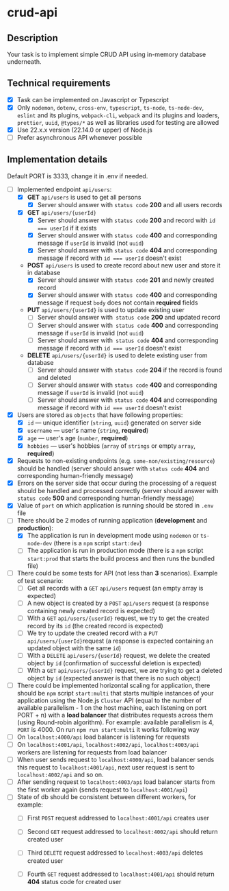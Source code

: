 # crud-api

## Description

Your task is to implement simple CRUD API using in-memory database underneath.

## Technical requirements

- [x] Task can be implemented on Javascript or Typescript
- [x] Only `nodemon`, `dotenv`, `cross-env`, `typescript`, `ts-node`, `ts-node-dev`, `eslint` and its plugins, `webpack-cli`, `webpack` and its plugins and loaders, `prettier`, `uuid`, `@types/*` as well as libraries used for testing are allowed
- [x] Use 22.x.x version (22.14.0 or upper) of Node.js
- [ ] Prefer asynchronous API whenever possible

## Implementation details

Default PORT is 3333, change it in .env if needed.

- [ ] Implemented endpoint `api/users`:
    - [x] **GET** `api/users` is used to get all persons
        - [x] Server should answer with `status code` **200** and all users records
    - [x] **GET** `api/users/{userId}` 
        - [x] Server should answer with `status code` **200** and record with `id === userId` if it exists
        - [x] Server should answer with `status code` **400** and corresponding message if `userId` is invalid (not `uuid`)
        - [x] Server should answer with `status code` **404** and corresponding message if record with `id === userId` doesn't exist
    - **POST** `api/users` is used to create record about new user and store it in database
        - [x] Server should answer with `status code` **201** and newly created record
        - [x] Server should answer with `status code` **400** and corresponding message if request `body` does not contain **required** fields
    - **PUT** `api/users/{userId}` is used to update existing user
        - [ ] Server should answer with` status code` **200** and updated record
        - [ ] Server should answer with` status code` **400** and corresponding message if `userId` is invalid (not `uuid`)
        - [ ] Server should answer with` status code` **404** and corresponding message if record with `id === userId` doesn't exist
    - **DELETE** `api/users/{userId}` is used to delete existing user from database
        - [ ] Server should answer with `status code` **204** if the record is found and deleted
        - [ ] Server should answer with `status code` **400** and corresponding message if `userId` is invalid (not `uuid`)
        - [ ] Server should answer with `status code` **404** and corresponding message if record with `id === userId` doesn't exist
- [x] Users are stored as `objects` that have following properties:
    - [x] `id` — unique identifier (`string`, `uuid`) generated on server side
    - [x] `username` — user's name (`string`, **required**)
    - [x] `age` — user's age (`number`, **required**)
    - [x] `hobbies` — user's hobbies (`array` of `strings` or empty `array`, **required**)
- [x] Requests to non-existing endpoints (e.g. `some-non/existing/resource`) should be handled (server should answer with `status code` **404** and corresponding human-friendly message)
- [x] Errors on the server side that occur during the processing of a request should be handled and processed correctly (server should answer with `status code` **500** and corresponding human-friendly message)
- [x] Value of `port` on which application is running should be stored in `.env` file
- [ ] There should be 2 modes of running application (**development** and **production**):
    - [x] The application is run in development mode using `nodemon` or `ts-node-dev` (there is a `npm` script `start:dev`)
    - [ ] The application is run in production mode (there is a `npm` script `start:prod` that starts the build process and then runs the bundled file)
- [ ] There could be some tests for API (not less than **3** scenarios). Example of test scenario:
    - [ ] Get all records with a `GET` `api/users` request (an empty array is expected)
    - [ ] A new object is created by a `POST` `api/users` request (a response containing newly created record is expected)
    - [ ] With a `GET` `api/users/{userId}` request, we try to get the created  record by its `id` (the created record is expected)
    - [ ] We try to update the created record with a `PUT` `api/users/{userId}`request (a response is expected containing an updated object with the same `id`)
    - [ ] With a `DELETE` `api/users/{userId}` request, we delete the created object by `id` (confirmation of successful deletion is expected)
    - [ ] With a `GET` `api/users/{userId}` request, we are trying to get a deleted object by `id` (expected answer is that there is no such object)
- [ ] There could be implemented horizontal scaling for application, there should be `npm` script `start:multi` that starts multiple instances of your application using the Node.js `Cluster` API (equal to the number of available parallelism - 1 on the host machine, each listening on port PORT + n) with a **load balancer** that distributes requests across them (using Round-robin algorithm). For example: available parallelism is 4, `PORT` is 4000. On run `npm run start:multi` it works following way
- [ ] On `localhost:4000/api` load balancer is listening for requests
- [ ] On `localhost:4001/api`, `localhost:4002/api`, `localhost:4003/api` workers are listening for requests from load balancer
- [ ] When user sends request to `localhost:4000/api`, load balancer sends this request to `localhost:4001/api`, next user request is sent to `localhost:4002/api` and so on.
- [ ] After sending request to `localhost:4003/api` load balancer starts from the first worker again (sends request to `localhost:4001/api`)
- [ ] State of db should be consistent between different workers, for example:
    - [ ] First `POST` request addressed to `localhost:4001/api` creates user
    - [ ] Second `GET` request addressed to `localhost:4002/api` should return created user
    - [ ] Third `DELETE` request addressed to `localhost:4003/api` deletes created user
    - [ ] Fourth `GET` request addressed to `localhost:4001/api` should return **404** status code for created user


